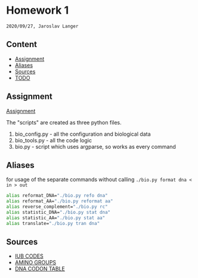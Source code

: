 # Homework 1

`2020/09/27, Jaroslav Langer`

## Content

- [Assignment](#assignment)
- [Aliases](#aliases)
- [Sources](#sources)
- [TODO](#todo)

## Assignment

[Assignment](http://bio.img.cas.cz/GAA2020/E1/)

The "scripts" are created as three python files.

1. bio_config.py - all the configuration and biological data
2. bio_tools.py - all the code logic
3. bio.py   - script which uses argparse, so works as every command

## Aliases

for usage of the separate commands without calling `./bio.py format dna < in > out`

```sh
alias reformat_DNA="./bio.py refo dna"
alias reformat_AA="./bio.py reformat aa"
alias reverse_complement="./bio.py rc"
alias statistic_DNA="./bio.py stat dna"
alias statistic_AA="./bio.py stat aa"
alias translate="./bio.py tran dna"
```

## Sources

- [IUB CODES](http://bioinformatics.org/sms2/iupac.html)
- [AMINO GROUPS](https://www.britannica.com/science/amino-acid/Standard-amino-acids)
- [DNA CODON TABLE](https://en.wikipedia.org/wiki/DNA_codon_table)

